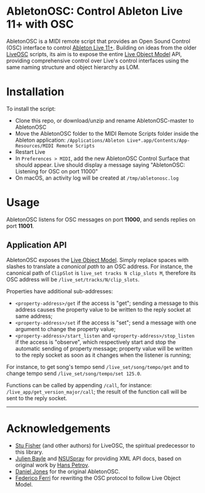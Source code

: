 # AbletonOSC: Control Ableton Live 11+ with OSC

AbletonOSC is a MIDI remote script that provides an Open Sound Control (OSC) interface to control [Ableton Live 11+](https://www.ableton.com/en/live/). Building on ideas from the older [LiveOSC](https://github.com/hanshuebner/LiveOSC) scripts, its aim is to expose the entire [Live Object Model](https://docs.cycling74.com/max8/vignettes/live_object_model) API, providing comprehensive control over Live's control interfaces using the same naming structure and object hierarchy as LOM.

# Installation

To install the script:

 - Clone this repo, or download/unzip and rename AbletonOSC-master to AbletonOSC
 - Move the AbletonOSC folder to the MIDI Remote Scripts folder inside the Ableton application: `/Applications/Ableton Live*.app/Contents/App-Resources/MIDI Remote Scripts`
 - Restart Live
 - In `Preferences > MIDI`, add the new AbletonOSC Control Surface that should appear. Live should display a message saying "AbletonOSC: Listening for OSC on port 11000"
 - On macOS, an activity log will be created at `/tmp/abletonosc.log` 

# Usage

AbletonOSC listens for OSC messages on port **11000**, and sends replies on port **11001**. 

## Application API

AbletonOSC exposes the [Live Object Model](https://docs.cycling74.com/max8/vignettes/live_object_model). Simply replace
spaces with slashes to translate a *canonical path* to an OSC address. For instance, the canonical path of `ClipSlot`
is `live_set tracks N clip_slots M`, therefore its OSC address will be `/live_set/tracks/N/clip_slots`.

Properties have additional sub-addresses:

- `<property-address>/get` if the access is "get"; sending a message to this address causes the property value to be written to the reply socket at same address;
- `<property-address>/set` if the access is "set"; send a message with one argument to change the property value;
- `<property-address>/start_listen` and `<property-address>/stop_listen` if the access is "observe", which respectively start and stop the automatic sending of property message; property value will be written to the reply socket as soon as it changes when the listener is running;

For instance, to get song's tempo send `/live_set/song/tempo/get` and to change tempo send `/live_set/song/tempo/set 125.0`.
 
Functions can be called by appending `/call`, for instance: `/live_app/get_version_major/call`; the result of the function call will be sent to the reply socket.

 ---
 
# Acknowledgements

- [Stu Fisher](https://github.com/stufisher/) (and other authors) for LiveOSC, the spiritual predecessor to this library.
- [Julien Bayle](https://structure-void.com/ableton-live-midi-remote-scripts/#liveAPI) and [NSUSpray](https://nsuspray.github.io/Live_API_Doc/) for providing XML API docs, based on original work by [Hans Petrov](http://remotescripts.blogspot.com/p/support-files.html).
- [Daniel Jones](https://github.com/ideoforms) for the original AbletonOSC.
- [Federico Ferri](https://github.com/fferri) for rewriting the OSC protocol to follow Live Object Model.
